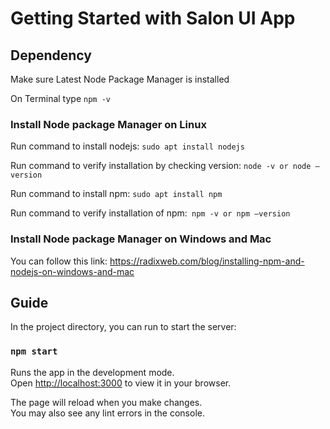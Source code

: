 # Getting Started with Salon UI App

## Dependency

Make sure Latest Node Package Manager is installed

On Terminal type `npm -v`

### Install Node package Manager on Linux
Run command to install nodejs: `sudo apt install nodejs`

Run command to verify installation by checking version: `node -v or node –version`

Run command to install npm: `sudo apt install npm`

Run command to verify installation of npm:` npm -v or npm –version`

### Install Node package Manager on Windows and Mac

You can follow this link: https://radixweb.com/blog/installing-npm-and-nodejs-on-windows-and-mac



## Guide

In the project directory, you can run to start the server:

### `npm start`

Runs the app in the development mode.\
Open [http://localhost:3000](http://localhost:3000) to view it in your browser.

The page will reload when you make changes.\
You may also see any lint errors in the console.

